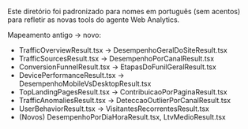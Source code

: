 Este diretório foi padronizado para nomes em português (sem acentos) para refletir as novas tools do agente Web Analytics.

Mapeamento antigo → novo:
- TrafficOverviewResult.tsx → DesempenhoGeralDoSiteResult.tsx
- TrafficSourcesResult.tsx → DesempenhoPorCanalResult.tsx
- ConversionFunnelResult.tsx → EtapasDoFunilGeralResult.tsx
- DevicePerformanceResult.tsx → DesempenhoMobileVsDesktopResult.tsx
- TopLandingPagesResult.tsx → ContribuicaoPorPaginaResult.tsx
- TrafficAnomaliesResult.tsx → DeteccaoOutlierPorCanalResult.tsx
- UserBehaviorResult.tsx → VisitantesRecorrentesResult.tsx
- (Novos) DesempenhoPorDiaHoraResult.tsx, LtvMedioResult.tsx

